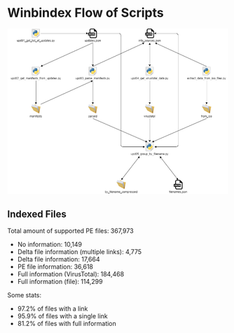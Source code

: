 # Winbindex Flow of Scripts

![winbindex-scripts-flow.png](winbindex-scripts-flow.png)

## Indexed Files

<!--FileStats-->
Total amount of supported PE files: 367,973

* No information: 10,149
* Delta file information (multiple links): 4,775
* Delta file information: 17,664
* PE file information: 36,618
* Full information (VirusTotal): 184,468
* Full information (file): 114,299

Some stats:

* 97.2% of files with a link
* 95.9% of files with a single link
* 81.2% of files with full information
<!--/FileStats-->
